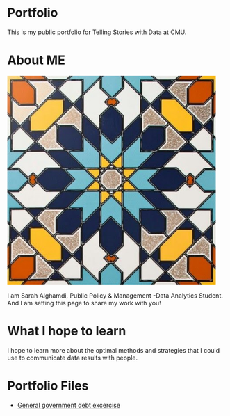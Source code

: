 # Portfolio
This is my public portfolio for Telling Stories with Data at CMU.

# About ME
![alt text](profile.jpg "Profile Photo")


I am Sarah Alghamdi, Public Policy & Management -Data Analytics Student. And I am setting this page to share my work with you!

# What I hope to learn
I hope to learn more about the optimal methods and strategies that I could use to communicate data results with people. 

# Portfolio Files 
* [General government debt excercise](general_government_debt_excercise.md)
